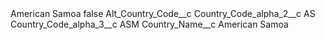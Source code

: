 <?xml version="1.0" encoding="UTF-8"?>
<CustomMetadata xmlns="http://soap.sforce.com/2006/04/metadata" xmlns:xsi="http://www.w3.org/2001/XMLSchema-instance" xmlns:xsd="http://www.w3.org/2001/XMLSchema">
    <label>American Samoa</label>
    <protected>false</protected>
    <values>
        <field>Alt_Country_Code__c</field>
        <value xsi:nil="true"/>
    </values>
    <values>
        <field>Country_Code_alpha_2__c</field>
        <value xsi:type="xsd:string">AS</value>
    </values>
    <values>
        <field>Country_Code_alpha_3__c</field>
        <value xsi:type="xsd:string">ASM</value>
    </values>
    <values>
        <field>Country_Name__c</field>
        <value xsi:type="xsd:string">American Samoa</value>
    </values>
</CustomMetadata>
